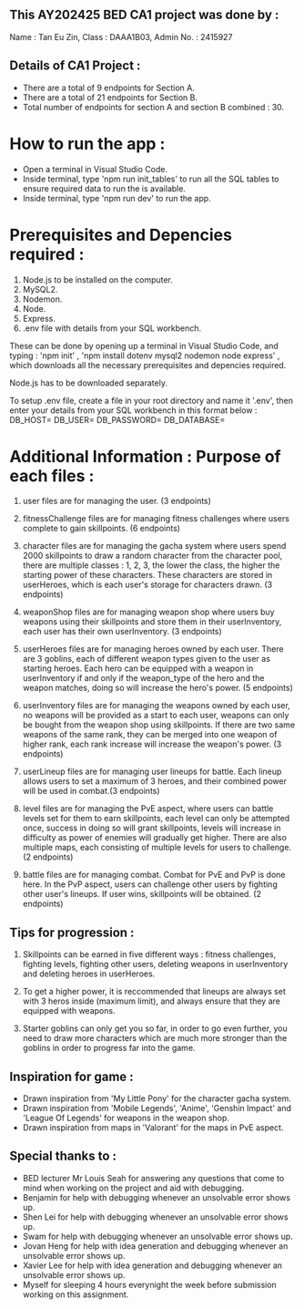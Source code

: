## This AY202425 BED CA1 project was done by :

Name : Tan Eu Zin,
Class : DAAA1B03,
Admin No. : 2415927

## Details of CA1 Project :

- There are a total of 9 endpoints for Section A.
- There are a total of 21 endpoints for Section B.
- Total number of endpoints for section A and section B combined : 30.

# How to run the app :

- Open a terminal in Visual Studio Code.
- Inside terminal, type 'npm run init_tables' to run all the SQL tables to ensure required data to run the is available.
- Inside terminal, type 'npm run dev' to run the app.

# Prerequisites and Depencies required :

1. Node.js to be installed on the computer.
2. MySQL2.
3. Nodemon.
4. Node.
5. Express.
6. .env file with details from your SQL workbench.

These can be done by opening up a terminal in Visual Studio Code, and typing :
'npm init' ,
'npm install dotenv mysql2 nodemon node express' ,
which downloads all the necessary prerequisites and depencies required.

Node.js has to be downloaded separately.

To setup .env file, create a file in your root directory and name it '.env',
then enter your details from your SQL workbench in this format below :
DB_HOST=
DB_USER=
DB_PASSWORD=
DB_DATABASE=

# Additional Information : Purpose of each files :

1. user files are for managing the user. (3 endpoints)

2. fitnessChallenge files are for managing fitness challenges where users complete to gain skillpoints. (6 endpoints)

3. character files are for managing the gacha system where users spend 2000 skillpoints to draw a random character from the character pool, there are multiple classes : 1, 2, 3, the lower the class, the higher the starting power of these characters. These characters are stored in userHeroes, which is each user's storage for characters drawn. (3 endpoints)

4. weaponShop files are for managing weapon shop where users buy weapons using their skillpoints and store them in their userInventory, each user has their own userInventory. (3 endpoints)

5. userHeroes files are for managing heroes owned by each user. There are 3 goblins, each of different weapon types given to the user as starting heroes. Each hero can be equipped with a weapon in userInventory if and only if the weapon_type of the hero and the weapon matches, doing so will increase the hero's power. (5 endpoints)

6. userInventory files are for managing the weapons owned by each user, no weapons will be provided as a start to each user, weapons can only be bought from the weapon shop using skillpoints. If there are two same weapons of the same rank, they can be merged into one weapon of higher rank, each rank increase will increase the weapon's power. (3 endpoints)

7. userLineup files are for managing user lineups for battle. Each lineup allows users to set a maximum of 3 heroes, and their combined power will be used in combat.(3 endpoints)

8. level files are for managing the PvE aspect, where users can battle levels set for them to earn skillpoints, each level can only be attempted once, success in doing so will grant skillpoints, levels will increase in difficulty as power of enemies will gradually get higher. There are also multiple maps, each consisting of multiple levels for users to challenge. (2 endpoints)

9. battle files are for managing combat. Combat for PvE and PvP is done here. In the PvP aspect, users can challenge other users by fighting other user's lineups. If user wins, skillpoints will be obtained. (2 endpoints)

## Tips for progression :

1. Skillpoints can be earned in five different ways : fitness challenges, fighting levels, fighting other users, deleting weapons in userInventory and deleting heroes in userHeroes.

2. To get a higher power, it is reccommended that lineups are always set with 3 heros inside (maximum limit), and always ensure that they are equipped with weapons.

3. Starter goblins can only get you so far, in order to go even further, you need to draw more characters which are much more stronger than the goblins in order to progress far into the game.

## Inspiration for game :

- Drawn inspiration from 'My Little Pony' for the character gacha system.
- Drawn inspiration from 'Mobile Legends', 'Anime', 'Genshin Impact' and 'League Of Legends' for weapons in the weapon shop.
- Drawn inspiration from maps in 'Valorant' for the maps in PvE aspect.

## Special thanks to :

- BED lecturer Mr Louis Seah for answering any questions that come to mind when working on the project and aid with debugging.
- Benjamin for help with debugging whenever an unsolvable error shows up.
- Shen Lei for help with debugging whenever an unsolvable error shows up.
- Swam for help with debugging whenever an unsolvable error shows up.
- Jovan Heng for help with idea generation and debugging whenever an unsolvable error shows up.
- Xavier Lee for help with idea generation and debugging whenever an unsolvable error shows up.
- Myself for sleeping 4 hours everynight the week before submission working on this assignment.

